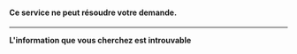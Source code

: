 #### Ce service ne peut résoudre votre demande.
---

__L'information que vous cherchez est introuvable__

